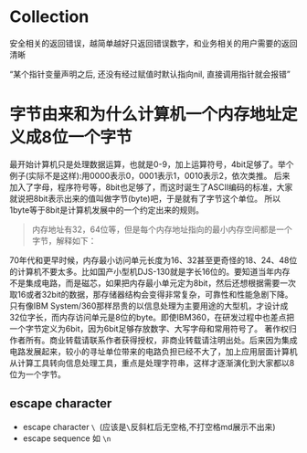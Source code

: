 # Collection

安全相关的返回错误，越简单越好只返回错误数字，和业务相关的用户需要的返回清晰

“某个指针变量声明之后, 还没有经过赋值时默认指向nil, 直接调用指针就会报错”

# 字节由来和为什么计算机一个内存地址定义成8位一个字节

最开始计算机只是处理数据运算，也就是0-9，加上运算符号，4bit足够了。举个例子(实际不是这样):用0000表示0，0001表示1，0010表示2，依次类推。
后来加入了字母，程序符号等，8bit也足够了，而这时诞生了ASCII编码的标准，大家就说把8bit表示出来的值叫做字节(byte)吧，于是就有了字节这个单位。
所以1byte等于8bit是计算机发展中的一个约定出来的规则。

>内存地址有32，64位等，但是每个内存地址指向的最小内存空间都是一个字节，解释如下：

70年代和更早时候，内存最小访问单元长度为16、32甚至更奇怪的18、24、48位的计算机不要太多。比如国产小型机DJS-130就是字长16位的。要知道当年内存不是集成电路，而是磁芯，如果把内存最小单元定为8bit，然后还想根据需要一次取16或者32bit的数据，那存储器结构会变得非常复杂，可靠性和性能急剧下降。只有像IBM System/360那样昂贵的以信息处理为主要用途的大型机，才设计成32位字长，而内存访问单元是8位的byte。即使IBM360，在研发过程中也差点把一个字节定义为6bit，因为6bit足够存放数字、大写字母和常用符号了。
著作权归作者所有。商业转载请联系作者获得授权，非商业转载请注明出处。后来因为集成电路发展起来，较小的寻址单位带来的电路负担已经不大了，加上应用层面计算机从计算工具转向信息处理工具，重点是处理字符串，这样才逐渐演化到大家都以8位为一个字节。

## escape character
* escape character `\ `(应该是`\`反斜杠后无空格,不打空格md展示不出来)
* escape sequence 如 `\n`